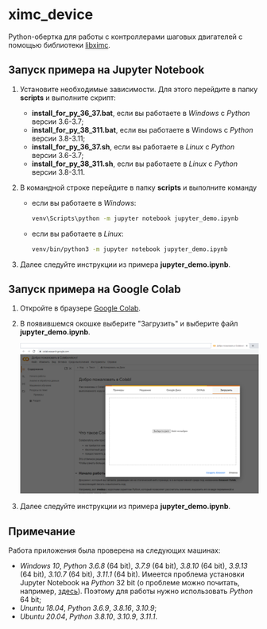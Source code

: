 # ximc_device
Python-обертка для работы с контроллерами шаговых двигателей с помощью библиотеки [libximc](https://pypi.org/project/libximc/).

## Запуск примера на Jupyter Notebook

1. Установите необходимые зависимости. Для этого перейдите в папкy **scripts** и выполните скрипт:
   - **install_for_py_36_37.bat**, если вы работаете в *Windows* с *Python* версии 3.6-3.7;
   - **install_for_py_38_311.bat**, если вы работаете в Windows с *Python* версии 3.8-3.11;
   - **install_for_py_36_37.sh**, если вы работаете в *Linux* с *Python* версии 3.6-3.7;
   - **install_for_py_38_311.sh**, если вы работаете в *Linux* с *Python* версии 3.8-3.11.
   
2. В командной строке перейдите в папку **scripts** и выполните команду
   - если вы работаете в *Windows*:
   
     ```bash
     venv\Scripts\python -m jupyter notebook jupyter_demo.ipynb
     ```
   
   - если вы работаете в *Linux*:
   
     ```bash
     venv/bin/python3 -m jupyter notebook jupyter_demo.ipynb
     ```
   
3. Далее следуйте инструкции из примера **jupyter_demo.ipynb**.

## Запуск примера на Google Colab

1. Откройте в браузере [Google Colab](https://colab.research.google.com/).

2. В появившемся окошке выберите "Загрузить" и выберите файл **jupyter_demo.ipynb**.

   ![1](./data/1.png)

3. Далее следуйте инструкции из примера **jupyter_demo.ipynb**.

## Примечание

Работа приложения была проверена на следующих машинах:

- *Windows 10*, *Python 3.6.8* (64 bit), *3.7.9* (64 bit), *3.8.10* (64 bit), *3.9.13* (64 bit), *3.10.7* (64 bit), *3.11.1* (64 bit). Имеется проблема установки Jupyter Notebook на *Python* 32 bit (о проблеме можно почитать, например, [здесь](https://stackoverflow.com/questions/67343397/how-to-fix-errors-occurring-on-installation-of-jupyter-notebook)). Поэтому для работы нужно использовать *Python* 64 bit;
- *Ununtu 18.04*, *Python 3.6.9*, *3.8.16*, *3.10.9*;
- *Ubuntu 20.04*, *Python 3.8.10*, *3.10.9*, *3.11.1*.
